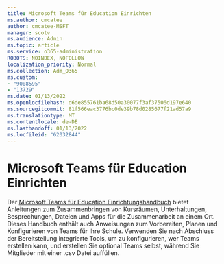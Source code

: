 ```yaml
---
title: Microsoft Teams für Education Einrichten
ms.author: cmcatee
author: cmcatee-MSFT
manager: scotv
ms.audience: Admin
ms.topic: article
ms.service: o365-administration
ROBOTS: NOINDEX, NOFOLLOW
localization_priority: Normal
ms.collection: Adm_O365
ms.custom:
- "9008595"
- "13729"
ms.date: 01/13/2022
ms.openlocfilehash: d6de855761ba68d50a30077f3af37506d197e640
ms.sourcegitcommit: 81f566eac3776bc0de39b78d0285677f21ad57a9
ms.translationtype: MT
ms.contentlocale: de-DE
ms.lasthandoff: 01/13/2022
ms.locfileid: "62032844"
---
```

# <a name="microsoft-teams-for-education-setup"></a>Microsoft Teams für Education Einrichten

Der [Microsoft Teams für Education Einrichtungshandbuch](https://admin.microsoft.com/AdminPortal/Home?#/modernonboarding/msteamsedu) bietet Anleitungen zum Zusammenbringen von Kursräumen, Unterhaltungen, Besprechungen, Dateien und Apps für die Zusammenarbeit an einem Ort. Dieses Handbuch enthält auch Anweisungen zum Vorbereiten, Planen und Konfigurieren von Teams für Ihre Schule. Verwenden Sie nach Abschluss der Bereitstellung integrierte Tools, um zu konfigurieren, wer Teams erstellen kann, und erstellen Sie optional Teams selbst, während Sie Mitglieder mit einer .csv Datei auffüllen.

